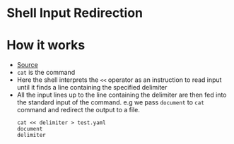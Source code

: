# Shell Input Redirection

# How it works
 - [Source](https://superuser.com/questions/1003760/what-does-eof-do)
 - `cat` is the command
 - Here the shell interprets the `<<` operator as an instruction to read input until it finds a line containing the specified delimiter
 - All the input lines up to the line containing the delimiter are then fed into the standard input of the command. e.g we pass `document` to `cat` command and redirect the output to a file.
   ```
   cat << delimiter > test.yaml
   document
   delimiter
   ```
